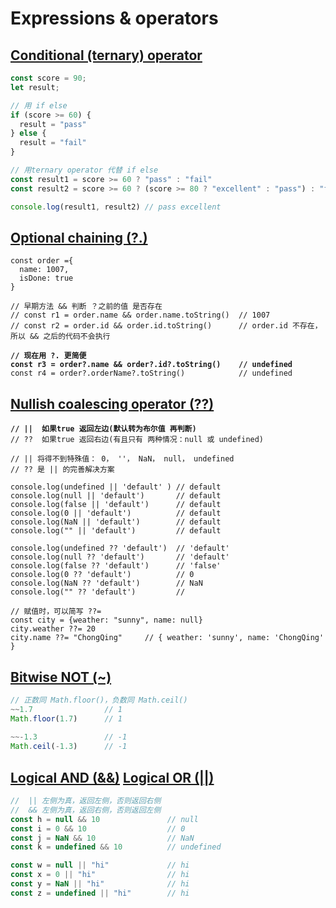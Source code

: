 # Expressions & operators

## [Conditional (ternary) operator](https://developer.mozilla.org/en-US/docs/Web/JavaScript/Reference/Operators/Conditional\_Operator)

```javascript
const score = 90;
let result;

// 用 if else
if (score >= 60) {
  result = "pass"
} else {
  result = "fail"
}

// 用ternary operator 代替 if else
const result1 = score >= 60 ? "pass" : "fail"
const result2 = score >= 60 ? (score >= 80 ? "excellent" : "pass") : "fail"

console.log(result1, result2) // pass excellent
```

## [Optional chaining (?.)](https://developer.mozilla.org/en-US/docs/Web/JavaScript/Reference/Operators/Optional\_chaining)

<pre class="language-javascript" data-title="短路 返回 undefined"><code class="lang-javascript">const order ={
  name: 1007,
  isDone: true
}

// 早期方法 &#x26;&#x26; 判断 ？之前的值 是否存在
// const r1 = order.name &#x26;&#x26; order.name.toString()  // 1007
// const r2 = order.id &#x26;&#x26; order.id.toString()      // order.id 不存在，所以 &#x26;&#x26; 之后的代码不会执行
<strong>
</strong><strong>// 现在用 ?. 更简便
</strong><strong>const r3 = order?.name &#x26;&#x26; order?.id?.toString()    // undefined
</strong>const r4 = order?.orderName?.toString()            // undefined</code></pre>

## [Nullish coalescing operator (??)](https://developer.mozilla.org/en-US/docs/Web/JavaScript/Reference/Operators/Nullish\_coalescing\_operator)

<pre class="language-javascript"><code class="lang-javascript"><strong>// ||  如果true 返回左边(默认转为布尔值 再判断)
</strong>// ??  如果true 返回右边(有且只有 两种情况：null 或 undefined)

// || 将得不到特殊值： 0， ''， NaN， null， undefined
// ?? 是 || 的完善解决方案

console.log(undefined || 'default' ) // default
console.log(null || 'default')       // default
console.log(false || 'default')      // default
console.log(0 || 'default')          // default
console.log(NaN || 'default')        // default
console.log("" || 'default')         // default

console.log(undefined ?? 'default')  // 'default'
console.log(null ?? 'default')       // 'default'
console.log(false ?? 'default')      // 'false'
console.log(0 ?? 'default')          // 0
console.log(NaN ?? 'default')        // NaN
console.log("" ?? 'default')         // 

// 赋值时，可以简写 ??=
const city = {weather: "sunny", name: null}
city.weather ??= 20
city.name ??= "ChongQing"     // { weather: 'sunny', name: 'ChongQing' }</code></pre>

## [Bitwise NOT (\~)](https://developer.mozilla.org/en-US/docs/Web/JavaScript/Reference/Operators/Bitwise\_NOT)

```javascript
// 正数同 Math.floor()，负数同 Math.ceil()
~~1.7                // 1 
Math.floor(1.7)      // 1
 
~~-1.3               // -1
Math.ceil(-1.3)      // -1
```

## [Logical AND (&&)](https://developer.mozilla.org/en-US/docs/Web/JavaScript/Reference/Operators/Logical\_AND)  [Logical OR (||)](https://developer.mozilla.org/en-US/docs/Web/JavaScript/Reference/Operators/Logical\_OR)

```javascript
//  || 左侧为真，返回左侧，否则返回右侧
//  && 左侧为真，返回右侧，否则返回左侧
const h = null && 10               // null
const i = 0 && 10                  // 0
const j = NaN && 10                // NaN
const k = undefined && 10          // undefined

const w = null || "hi"             // hi
const x = 0 || "hi"                // hi
const y = NaN || "hi"              // hi
const z = undefined || "hi"        // hi
```
